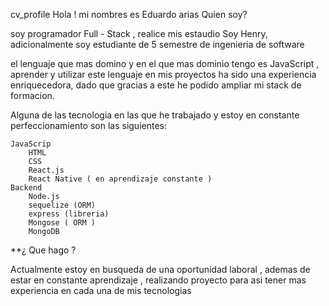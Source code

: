 cv_profile
Hola ! mi nombres es Eduardo arias
Quien soy?

soy programador Full - Stack , realice mis estaudio Soy Henry, adicionalmente soy estudiante de 5 semestre de ingenieria de software

el lenguaje que mas domino y en el que mas dominio tengo es JavaScript , aprender y utilizar este lenguaje en mis proyectos ha sido una experiencia enriquecedora, dado que gracias a este he podido ampliar mi stack de formacion.

Alguna de las tecnologia en las que he trabajado y estoy en constante perfeccionamiento son las siguientes:

    JavaScrip
        HTML
        CSS
        React.js
        React Native ( en aprendizaje constante )
    Backend
        Node.js
        sequelize (ORM)
        express (libreria)
        Mongose ( ORM )
        MongoDB

**¿ Que hago ?

Actualmente estoy en busqueda de una oportunidad laboral , ademas de estar en constante aprendizaje , realizando proyecto para asi tener mas experiencia en cada una de mis tecnologias
